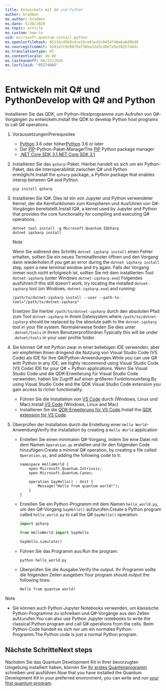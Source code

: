 ```yaml
---
title: Entwickeln mit Q# und Python
author: bradben
ms.author: bradben
ms.date: 5/30/2020
ms.topic: article
ms.custom: how-to
uid: microsoft.quantum.install.python
ms.openlocfilehash: 6513acd5b9cdce15ce61ed2c0454f46e6a6d9bd0
ms.sourcegitcommit: 0181e7c9e98f9af30ea32d3cd8e7e5e30257a4dc
ms.translationtype: HT
ms.contentlocale: de-DE
ms.lasthandoff: 06/23/2020
ms.locfileid: "85274085"
---
```

# <a name="develop-with-q-and-python"></a><span data-ttu-id="e3c97-102">Entwickeln mit Q# und Python</span><span class="sxs-lookup"><span data-stu-id="e3c97-102">Develop with Q# and Python</span></span>

<span data-ttu-id="e3c97-103">Installieren Sie das QDK, um Python-Hostprogramme zum Aufrufen von Q#-Vorgängen zu entwickeln.</span><span class="sxs-lookup"><span data-stu-id="e3c97-103">Install the QDK to develop Python host programs to call Q# operations.</span></span>

1. <span data-ttu-id="e3c97-104">Voraussetzungen</span><span class="sxs-lookup"><span data-stu-id="e3c97-104">Prerequisites</span></span>

    - <span data-ttu-id="e3c97-105">[Python](https://www.python.org/downloads/) 3.6 oder höher</span><span class="sxs-lookup"><span data-stu-id="e3c97-105">[Python](https://www.python.org/downloads/) 3.6 or later</span></span>
    - <span data-ttu-id="e3c97-106">Der [PIP](https://pip.pypa.io/en/stable/installing)-Python-Paket-Manager</span><span class="sxs-lookup"><span data-stu-id="e3c97-106">The [PIP](https://pip.pypa.io/en/stable/installing) Python package manager</span></span>
    - [<span data-ttu-id="e3c97-107">.NET Core SDK 3.1</span><span class="sxs-lookup"><span data-stu-id="e3c97-107">.NET Core SDK 3.1</span></span>](https://dotnet.microsoft.com/download/dotnet-core/3.1)


1. <span data-ttu-id="e3c97-108">Installieren Sie das `qsharp`-Paket. Hierbei handelt es sich um ein Python-Paket, das die Interoperabilität zwischen Q# und Python ermöglicht.</span><span class="sxs-lookup"><span data-stu-id="e3c97-108">Install the `qsharp` package, a Python package that enables interop between Q# and Python.</span></span>

    ```
    pip install qsharp
    ```

1. <span data-ttu-id="e3c97-109">Installieren Sie IQ#. Dies ist ein von Jupyter und Python verwendeter Kernel, der die Kernfunktionen zum Kompilieren und Ausführen von Q#-Vorgängen bereitstellt.</span><span class="sxs-lookup"><span data-stu-id="e3c97-109">Install IQ#, a kernel used by Jupyter and Python that provides the core functionality for compiling and executing Q# operations.</span></span>

    ```dotnetcli
    dotnet tool install -g Microsoft.Quantum.IQSharp
    dotnet iqsharp install
    ```

    > [!NOTE]
    > <span data-ttu-id="e3c97-110">Wenn Sie während des Schritts `dotnet iqsharp install` einen Fehler erhalten, sollten Sie ein neues Terminalfenster öffnen und den Vorgang dann wiederholen.</span><span class="sxs-lookup"><span data-stu-id="e3c97-110">If you get an error during the `dotnet iqsharp install` step, open a new terminal window and try again.</span></span>
    > <span data-ttu-id="e3c97-111">Falls der Vorgang immer noch nicht erfolgreich ist, sollten Sie mit dem installierten Tool `dotnet-iqsharp` (unter Windows `dotnet-iqsharp.exe`) Folgendes ausführen:</span><span class="sxs-lookup"><span data-stu-id="e3c97-111">If this still doesn't work, try locating the installed `dotnet-iqsharp` tool (on Windows, `dotnet-iqsharp.exe`) and running:</span></span>
    > ```
    > /path/to/dotnet-iqsharp install --user --path-to-tool="/path/to/dotnet-iqsharp"
    > ```
    > <span data-ttu-id="e3c97-112">Ersetzen Sie hierbei `/path/to/dotnet-iqsharp` durch den absoluten Pfad zum Tool `dotnet-iqsharp` in Ihrem Dateisystem.</span><span class="sxs-lookup"><span data-stu-id="e3c97-112">where `/path/to/dotnet-iqsharp` should be replaced by the absolute path to the `dotnet-iqsharp` tool in your file system.</span></span>
    > <span data-ttu-id="e3c97-113">Normalerweise finden Sie dies unter `.dotnet/tools` in Ihrem Benutzerprofilordner.</span><span class="sxs-lookup"><span data-stu-id="e3c97-113">Typically this will be under `.dotnet/tools` in your user profile folder.</span></span>
  
1. <span data-ttu-id="e3c97-114">Sie können Q# mit Python zwar in einer beliebigen IDE verwenden, aber wir empfehlen Ihnen dringend die Nutzung von Visual Studio Code (VS Code) als IDE für Ihre Q#/Python-Anwendungen.</span><span class="sxs-lookup"><span data-stu-id="e3c97-114">While you can use Q# with Python in any IDE, we highly recommend using Visual Studio Code (VS Code) IDE for your Q# + Python applications.</span></span> <span data-ttu-id="e3c97-115">Wenn Sie Visual Studio Code und die QDK-Erweiterung für Visual Studio Code verwenden, haben Sie Zugriff auf einen größeren Funktionsumfang.</span><span class="sxs-lookup"><span data-stu-id="e3c97-115">By using Visual Studio Code and the QDK Visual Studio Code extension you gain access to richer functionality.</span></span>

    - <span data-ttu-id="e3c97-116">Führen Sie die Installation von [VS Code](https://code.visualstudio.com/download) durch (Windows, Linux und Mac).</span><span class="sxs-lookup"><span data-stu-id="e3c97-116">Install [VS Code](https://code.visualstudio.com/download) (Windows, Linux and Mac)</span></span>
    - <span data-ttu-id="e3c97-117">Installieren Sie die [QDK-Erweiterung für VS Code](https://marketplace.visualstudio.com/items?itemName=quantum.quantum-devkit-vscode).</span><span class="sxs-lookup"><span data-stu-id="e3c97-117">Install the [QDK extension for VS Code](https://marketplace.visualstudio.com/items?itemName=quantum.quantum-devkit-vscode).</span></span>

1. <span data-ttu-id="e3c97-118">Überprüfen der Installation durch die Erstellung einer `Hello World`-Anwendung</span><span class="sxs-lookup"><span data-stu-id="e3c97-118">Verify the installation by creating a `Hello World` application</span></span>

    - <span data-ttu-id="e3c97-119">Erstellen Sie einen minimalen Q#-Vorgang, indem Sie eine Datei mit dem Namen `Operation.qs` erstellen und ihr den folgenden Code hinzufügen:</span><span class="sxs-lookup"><span data-stu-id="e3c97-119">Create a minimal Q# operation, by creating a file called `Operation.qs`, and adding the following code to it:</span></span>

        ```qsharp
        namespace HelloWorld {
            open Microsoft.Quantum.Intrinsic;
            open Microsoft.Quantum.Canon;

            operation SayHello() : Unit {
                Message("Hello from quantum world!");
            }
        }
        ```

    - <span data-ttu-id="e3c97-120">Erstellen Sie ein Python-Programm mit dem Namen `hello_world.py`, um den Q#-Vorgang `SayHello()` aufzurufen:</span><span class="sxs-lookup"><span data-stu-id="e3c97-120">Create a Python program called `hello_world.py` to call the Q# `SayHello()` operation:</span></span>

        ```python
        import qsharp

        from HelloWorld import SayHello

        SayHello.simulate()
        ```

    - <span data-ttu-id="e3c97-121">Führen Sie das Programm aus:</span><span class="sxs-lookup"><span data-stu-id="e3c97-121">Run the program:</span></span>

        ```
        python hello_world.py
        ```

    - <span data-ttu-id="e3c97-122">Überprüfen Sie die Ausgabe.</span><span class="sxs-lookup"><span data-stu-id="e3c97-122">Verify the output.</span></span> <span data-ttu-id="e3c97-123">Ihr Programm sollte die folgenden Zeilen ausgeben:</span><span class="sxs-lookup"><span data-stu-id="e3c97-123">Your program should output the following lines:</span></span>

        ```
        Hello from quantum world!
        ```


> [!NOTE]
> * <span data-ttu-id="e3c97-124">Sie können auch Python-Jupyter Notebooks verwenden, um klassische Python-Programme zu schreiben und Q#-Vorgänge aus den Zellen aufzurufen.</span><span class="sxs-lookup"><span data-stu-id="e3c97-124">You can also use Python Jupyter notebooks to write the classical Python program and call Q# operations from the cells.</span></span> <span data-ttu-id="e3c97-125">Beim Python-Code handelt es sich nur um ein normales Python-Programm.</span><span class="sxs-lookup"><span data-stu-id="e3c97-125">The Python code is just a normal Python program.</span></span>

## <a name="next-steps"></a><span data-ttu-id="e3c97-126">Nächste Schritte</span><span class="sxs-lookup"><span data-stu-id="e3c97-126">Next steps</span></span>

<span data-ttu-id="e3c97-127">Nachdem Sie das Quantum Development Kit in Ihrer bevorzugten Umgebung installiert haben, können Sie [Ihr erstes Quantenprogramm](xref:microsoft.quantum.quickstarts.qrng) schreiben und ausführen.</span><span class="sxs-lookup"><span data-stu-id="e3c97-127">Now that you have installed the Quantum Development Kit in your preferred environment, you can write and run [your first quantum program](xref:microsoft.quantum.quickstarts.qrng).</span></span>
